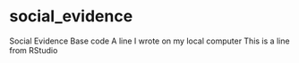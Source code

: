 # social_evidence
Social Evidence Base code
A line I wrote on my local computer
This is a line from RStudio
